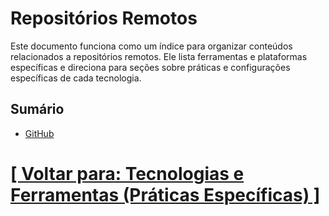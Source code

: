 # Repositórios Remotos

Este documento funciona como um índice para organizar conteúdos relacionados a repositórios remotos. Ele lista ferramentas e plataformas específicas e direciona para seções sobre práticas e configurações específicas de cada tecnologia.

## Sumário

- [GitHub](./1-github/1-github.md)

# [[ Voltar para: Tecnologias e Ferramentas (Práticas Específicas) ]](../tecnologias-ferramentas.md)